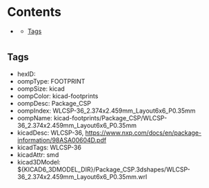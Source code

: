 



Contents
========

* [](#)
	* [Tags](#tags)

# 

## Tags

- hexID: 
- oompType: FOOTPRINT
- oompSize: kicad
- oompColor: kicad-footprints
- oompDesc: Package_CSP
- oompIndex: WLCSP-36_2.374x2.459mm_Layout6x6_P0.35mm
- oompName: kicad-footprints/Package_CSP/WLCSP-36_2.374x2.459mm_Layout6x6_P0.35mm
- kicadDesc: WLCSP-36, https://www.nxp.com/docs/en/package-information/98ASA00604D.pdf
- kicadTags: WLCSP-36
- kicadAttr: smd
- kicad3DModel: ${KICAD6_3DMODEL_DIR}/Package_CSP.3dshapes/WLCSP-36_2.374x2.459mm_Layout6x6_P0.35mm.wrl
